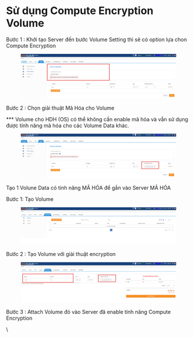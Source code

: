 # Sử dụng Compute Encryption Volume

Bước 1 : Khởi tạo Server đến bước Volume Setting thì sẽ có option lựa chon Compute Encryption&#x20;

<figure><img src="../../../../.gitbook/assets/image (1) (1) (1) (1) (1) (1) (1) (1) (1) (1) (1).png" alt=""><figcaption></figcaption></figure>

Bước 2 : Chọn giải thuật Mã Hóa cho Volume&#x20;

\*\*\* Volume cho HDH (OS) có thể không cần enable mã hóa và vẫn sử dụng được tính năng mã hóa cho các Volume Data khác.

<figure><img src="../../../../.gitbook/assets/image (1) (1) (1) (1) (1) (1) (1) (1) (1) (1) (1) (1).png" alt=""><figcaption></figcaption></figure>

Tạo 1 Volune Data có tính năng MÃ HÓA để gắn vào Server MÃ HÓA&#x20;

Bước 1: Tạo Volume&#x20;

<figure><img src="../../../../.gitbook/assets/image (345).png" alt=""><figcaption></figcaption></figure>

Bước 2 : Tạo Volume với giải thuật encryption&#x20;

<figure><img src="../../../../.gitbook/assets/image (346).png" alt=""><figcaption></figcaption></figure>

Bước 3 : Attach Volume đó vào Server đã enable tính năng Compute Encryption&#x20;

\
